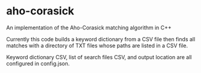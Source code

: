 # aho-corasick
An implementation of the Aho-Corasick matching algorithm in C++

Currently this code builds a keyword dictionary from a CSV file then finds all matches with a directory of TXT files whose paths are listed in a CSV file.

Keyword dictionary CSV, list of search files CSV, and output location are all configured in config.json.

